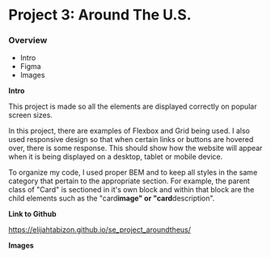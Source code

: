 # Project 3: Around The U.S.

### Overview

- Intro
- Figma
- Images

**Intro**

This project is made so all the elements are displayed correctly on popular screen sizes.

In this project, there are examples of Flexbox and Grid being used. I also used responsive design so that when certain links or buttons are hovered over, there is some response. This should show how the website will appear when it is being displayed on a desktop, tablet or mobile device.

To organize my code, I used proper BEM and to keep all styles in the same category that pertain to the appropriate section. For example, the parent class of "Card" is sectioned in it's own block and within that block are the child elements such as the "card**image" or "card**description".

**Link to Github**

https://elijahtabizon.github.io/se_project_aroundtheus/

**Images**
